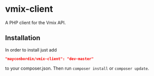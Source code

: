 # vmix-client

A PHP client for the Vmix API.

## Installation

In order to install just add 

```json
"mayconbordin/vmix-client": "dev-master"
```

to your composer.json. Then run `composer install` or `composer update`.